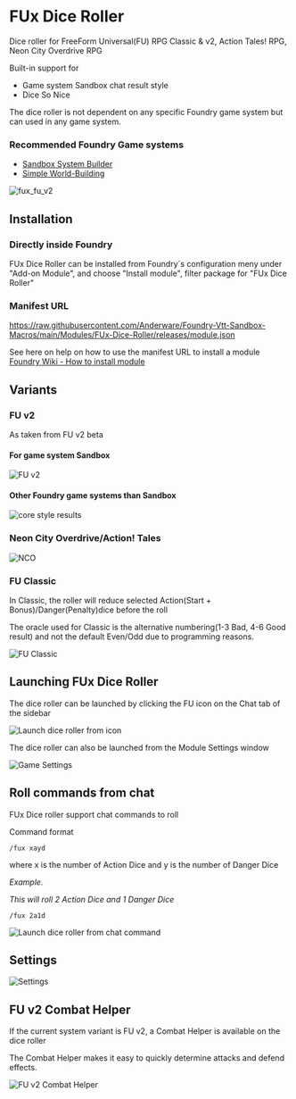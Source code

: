 # FUx Dice Roller

Dice roller for FreeForm Universal(FU) RPG Classic & v2, Action Tales! RPG, Neon City Overdrive RPG

Built-in support for 

- Game system Sandbox chat result style
- Dice So Nice

The dice roller is not dependent on any specific Foundry game system but can used in any game system.
### Recommended Foundry Game systems
- [Sandbox System Builder](https://foundryvtt.com/packages/sandbox)
- [Simple World-Building](https://foundryvtt.com/packages/worldbuilding)

![fux_fu_v2](resources/fux_fu_v2.gif)
## Installation
### Directly inside Foundry
FUx Dice Roller can be installed from Foundry´s configuration meny under "Add-on Module", and choose "Install module", filter package for "FUx Dice Roller"
### Manifest URL
https://raw.githubusercontent.com/Anderware/Foundry-Vtt-Sandbox-Macros/main/Modules/FUx-Dice-Roller/releases/module.json

See here on help on how to use the manifest URL to install a module  
[Foundry Wiki - How to install module](https://foundryvtt.wiki/en/basics/Modules) 

## Variants

### FU v2

As taken from FU v2 beta

#### For game system Sandbox

![FU v2](resources/FU_v2.png)

#### Other Foundry game systems than Sandbox

![core style results](resources/core_style_results.png)

### Neon City Overdrive/Action! Tales

![NCO](resources/NCO.png)

### FU Classic

In Classic, the roller will reduce selected Action(Start + Bonus)/Danger(Penalty)dice before the roll

The oracle used for Classic is the alternative numbering(1-3 Bad, 4-6 Good result) and not the default Even/Odd due to programming reasons.

![FU Classic](resources/FU_Classic.png)

## Launching FUx Dice Roller

The dice roller can be launched by clicking the FU icon on the Chat tab of the sidebar

![Launch dice roller from icon](resources/Launch_dice_roller_from_icon.png)

The dice roller can  also be launched from the Module Settings window

![Game Settings](resources/Game_Settings.png)

## Roll commands from chat

FUx Dice roller support chat commands to roll

Command format

```
/fux xayd
```

where x is the number of Action Dice and y is the number of Danger Dice

*Example.*

*This will roll 2 Action Dice and 1 Danger Dice*

```
/fux 2a1d
```

![Launch dice roller from chat command](resources/Launch_dice_roller_from_chat_command.png)

## Settings

![Settings](resources/Settings.png)

## FU v2 Combat Helper

If the current system variant is FU v2, a Combat Helper is available on the dice roller

The Combat Helper makes it easy to quickly determine attacks and defend effects.

![FU v2 Combat Helper](resources/FU_v2_Combat_Helper.png)